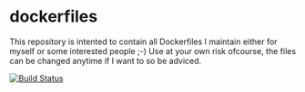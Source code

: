 # dockerfiles

This repository is intented to contain all Dockerfiles I maintain either for myself or some interested people ;-)
Use at your own risk ofcourse, the files can be changed anytime if I want to so be adviced.

[![Build Status](https://travis-ci.org/combro2k/dockerfiles.svg?branch=master)](https://travis-ci.org/combro2k/dockerfiles)
